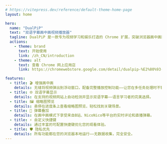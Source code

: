 ```yaml
---
# https://vitepress.dev/reference/default-theme-home-page
layout: home

hero:
  name: "DualPiP"
  text: "双语字幕画中画视频播放器"
  tagline: DualPiP 是一款专为视频学习和娱乐打造的 Chrome 扩展，突破浏览器画中画限制，带来双语字幕、弹幕、缩略图等增强体验。无论是追剧、看网课还是外语学习，都能让你边看边学，效率翻倍。
  actions:
    - theme: brand
      text: 开始使用
      link: /zh_CN/introduction
    - theme: alt
      text: 查看 Chrome 网上应用店
      link: https://chromewebstore.google.com/detail/dualpip-%E2%80%93-bilingual-subti/ddkmobcljbfggkmibabekgpbighaogpn

features:
  - title: 🎬 增强画中画
    details: 无缝将视频弹出到浮动窗口，配备完整播放控制功能——让您在多任务处理时不错过任何精彩瞬间。
  - title: 🌐 双语字幕显示
    details: 在支持的视频网站上自动检测并显示双语字幕——语言学习者的完美选择。
  - title: 🖼️ 缩略图预览
    details: 悬停在进度条上查看缩略图预览，轻松找到关键场景。
  - title: 💬 弹幕叠加
    details: 在画中画模式下享受来自B站、NicoNico等平台的实时评论和直播弹幕。
  - title: ⚡ 自定义快捷键
    details: 通过丰富的可配置快捷键优化您的观看体验。
  - title: 🛡️ 隐私优先
    details: 所有功能都在您的浏览器本地运行——无数据收集，完全安全。
---
```

